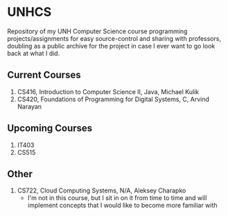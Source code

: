# UNHCS
Repository of my UNH Computer Science course programming projects/assignments for easy source-control and sharing with professors, doubling as a public archive for the project in case I ever want to go look back at what I did.

## Current Courses
1. CS416, Introduction to Computer Science II, Java, Michael Kulik
2. CS420, Foundations of Programming for Digital Systems, C, Arvind Narayan

## Upcoming Courses
1. IT403
2. CS515

## Other
1. CS722, Cloud Computing Systems, N/A, Aleksey Charapko
    - I'm not in this course, but I sit in on it from time to time and will implement concepts that I would like to become more familiar with